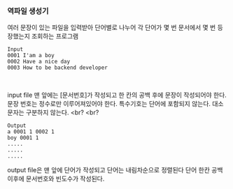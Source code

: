 ### 역파일 생성기

여러 문장이 있는 파일을 입력받아 단어별로 나누어 각 단어가 몇 번 문서에서 몇 번 등장했는지 조회하는 프로그램
<br>

```
Input
0001 I'am a boy
0002 Have a nice day
0003 How to be backend developer
```
<br>

input file 맨 앞에는 [문서번호]가 작성되고 한 칸의 공백 후에 문장이 작성되어야 한다.
문장 번호는 정수로만 이루어져있어야 한다.
특수기호는 단어에 포함되지 않는다.
대소문자는 구분하지 않는다.
<br?
<br?
```
Output
a 0001 1 0002 1
boy 0001 1
.....
.....
.....
```

output file은 맨 앞에 단어가 작성되고 단어는 내림차순으로 정렬된다
단어 한칸 공백 이후에 문서번호와 빈도수가 작성된다.

